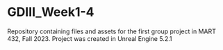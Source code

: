 # GDIII_Week1-4
Repository containing files and assets for the first group project in MART 432, Fall 2023.
Project was created in Unreal Engine 5.2.1